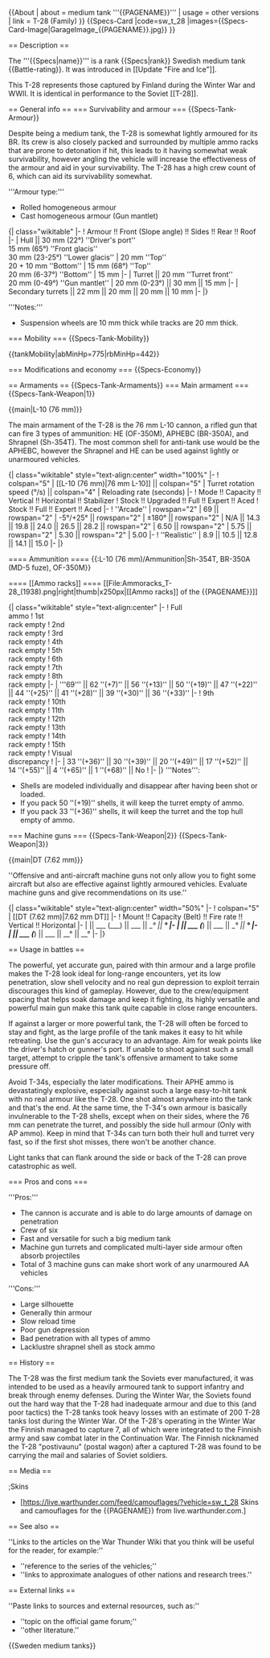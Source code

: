 {{About
| about = medium tank '''{{PAGENAME}}'''
| usage = other versions
| link = T-28 (Family)
}}
{{Specs-Card
|code=sw_t_28
|images={{Specs-Card-Image|GarageImage_{{PAGENAME}}.jpg}}
}}

== Description ==
<!-- ''In the description, the first part should be about the history of the creation and combat usage of the vehicle, as well as its key features. In the second part, tell the reader about the ground vehicle in the game. Insert a screenshot of the vehicle, so that if the novice player does not remember the vehicle by name, he will immediately understand what kind of vehicle the article is talking about.'' -->
The '''{{Specs|name}}''' is a rank {{Specs|rank}} Swedish medium tank {{Battle-rating}}. It was introduced in [[Update "Fire and Ice"]].

This T-28 represents those captured by Finland during the Winter War and WWII. It is identical in performance to the Soviet [[T-28]].

== General info ==
=== Survivability and armour ===
{{Specs-Tank-Armour}}
<!-- ''Describe armour protection. Note the most well protected and key weak areas. Appreciate the layout of modules as well as the number and location of crew members. Is the level of armour protection sufficient, is the placement of modules helpful for survival in combat? If necessary use a visual template to indicate the most secure and weak zones of the armour.'' -->
Despite being a medium tank, the T-28 is somewhat lightly armoured for its BR. Its crew is also closely packed and surrounded by multiple ammo racks that are prone to detonation if hit, this leads to it having somewhat weak survivability, however angling the vehicle will increase the effectiveness of the armour and aid in your survivability. The T-28 has a high crew count of 6, which can aid its survivability somewhat.

'''Armour type:'''

* Rolled homogeneous armour
* Cast homogeneous armour (Gun mantlet)

{| class="wikitable"
|-
! Armour !! Front (Slope angle) !! Sides !! Rear !! Roof
|-
| Hull || 30 mm (22°) ''Driver's port''<br>15 mm (65°) ''Front glacis''<br>30 mm (23-25°) ''Lower glacis''
| 20 mm ''Top''<br>20 + 10 mm ''Bottom''
| 15 mm (68°) ''Top''<br>20 mm (6-37°) ''Bottom''
| 15 mm
|-
| Turret || 20 mm ''Turret front''<br>20 mm (0-49°) ''Gun mantlet''
| 20 mm (0-23°) || 30 mm || 15 mm
|-
| Secondary turrets || 22 mm || 20 mm || 20 mm || 10 mm
|-
|}

'''Notes:'''

* Suspension wheels are 10 mm thick while tracks are 20 mm thick.

=== Mobility ===
{{Specs-Tank-Mobility}}
<!-- ''Write about the mobility of the ground vehicle. Estimate the specific power and manoeuvrability, as well as the maximum speed forwards and backwards.'' -->

{{tankMobility|abMinHp=775|rbMinHp=442}}

=== Modifications and economy ===
{{Specs-Economy}}

== Armaments ==
{{Specs-Tank-Armaments}}
=== Main armament ===
{{Specs-Tank-Weapon|1}}
<!-- ''Give the reader information about the characteristics of the main gun. Assess its effectiveness in a battle based on the reloading speed, ballistics and the power of shells. Do not forget about the flexibility of the fire, that is how quickly the cannon can be aimed at the target, open fire on it and aim at another enemy. Add a link to the main article on the gun: <code><nowiki>{{main|Name of the weapon}}</nowiki></code>. Describe in general terms the ammunition available for the main gun. Give advice on how to use them and how to fill the ammunition storage.'' -->
{{main|L-10 (76 mm)}}

The main armament of the T-28 is the 76 mm L-10 cannon, a rifled gun that can fire 3 types of ammunition: HE (OF-350M), APHEBC (BR-350A), and Shrapnel (Sh-354T). The most common shell for anti-tank use would be the APHEBC, however the Shrapnel and HE can be used against lightly or unarmoured vehicles.

{| class="wikitable" style="text-align:center" width="100%"
|-
! colspan="5" | [[L-10 (76 mm)|76 mm L-10]] || colspan="5" | Turret rotation speed (°/s) || colspan="4" | Reloading rate (seconds)
|-
! Mode !! Capacity !! Vertical !! Horizontal !! Stabilizer
! Stock !! Upgraded !! Full !! Expert !! Aced
! Stock !! Full !! Expert !! Aced
|-
! ''Arcade''
| rowspan="2" | 69 || rowspan="2" | -5°/+25° || rowspan="2" | ±180° || rowspan="2" | N/A || 14.3 || 19.8 || 24.0 || 26.5 || 28.2 || rowspan="2" | 6.50 || rowspan="2" | 5.75 || rowspan="2" | 5.30 || rowspan="2" | 5.00
|-
! ''Realistic''
| 8.9 || 10.5 || 12.8 || 14.1 || 15.0
|-
|}

==== Ammunition ====
{{:L-10 (76 mm)/Ammunition|Sh-354T, BR-350A (MD-5 fuze), OF-350M}}

==== [[Ammo racks]] ====
[[File:Ammoracks_T-28_(1938).png|right|thumb|x250px|[[Ammo racks]] of the {{PAGENAME}}]]
<!-- '''Last updated:''' -->
{| class="wikitable" style="text-align:center"
|-
! Full<br>ammo
! 1st<br>rack empty
! 2nd<br>rack empty
! 3rd<br>rack empty
! 4th<br>rack empty
! 5th<br>rack empty
! 6th<br>rack empty
! 7th<br>rack empty
! 8th<br>rack empty
|-
| '''69''' || 62&nbsp;''(+7)'' || 56&nbsp;''(+13)'' || 50&nbsp;''(+19)'' || 47&nbsp;''(+22)'' || 44&nbsp;''(+25)'' || 41&nbsp;''(+28)'' || 39&nbsp;''(+30)'' || 36&nbsp;''(+33)''
|-
! 9th<br>rack empty
! 10th<br>rack empty
! 11th<br>rack empty
! 12th<br>rack empty
! 13th<br>rack empty
! 14th<br>rack empty
! 15th<br>rack empty
! Visual<br>discrepancy
!
|-
| 33&nbsp;''(+36)'' || 30&nbsp;''(+39)'' || 20&nbsp;''(+49)'' || 17&nbsp;''(+52)'' || 14&nbsp;''(+55)'' || 4&nbsp;''(+65)'' || 1&nbsp;''(+68)'' || No
!
|-
|}
'''Notes''':

* Shells are modeled individually and disappear after having been shot or loaded.
* If you pack 50&nbsp;''(+19)'' shells, it will keep the turret empty of ammo.
* If you pack 33&nbsp;''(+36)'' shells, it will keep the turret and the top hull empty of ammo.

=== Machine guns ===
{{Specs-Tank-Weapon|2}}
{{Specs-Tank-Weapon|3}}
<!-- ''Offensive and anti-aircraft machine guns not only allow you to fight some aircraft but also are effective against lightly armoured vehicles. Evaluate machine guns and give recommendations on its use.'' -->
{{main|DT (7.62 mm)}}

''Offensive and anti-aircraft machine guns not only allow you to fight some aircraft but also are effective against lightly armoured vehicles. Evaluate machine guns and give recommendations on its use.''

{| class="wikitable" style="text-align:center" width="50%"
|-
! colspan="5" | [[DT (7.62 mm)|7.62 mm DT]]
|-
! Mount !! Capacity (Belt) !! Fire rate !! Vertical !! Horizontal
|-
| || ___ (___) || ___ || __° || __°
|-
| || ___ (___) || ___ || __° || __°
|-
| || ___ (___) || ___ || __° || __°
|-
|}

== Usage in battles ==
<!-- ''Describe the tactics of playing in the vehicle, the features of using vehicles in the team and advice on tactics. Refrain from creating a "guide" - do not impose a single point of view but instead give the reader food for thought. Describe the most dangerous enemies and give recommendations on fighting them. If necessary, note the specifics of the game in different modes (AB, RB, SB).'' -->
The powerful, yet accurate gun, paired with thin armour and a large profile makes the T-28 look ideal for long-range encounters, yet its low penetration, slow shell velocity and no real gun depression to exploit terrain discourages this kind of gameplay. However, due to the crew/equipment spacing that helps soak damage and keep it fighting, its highly versatile and powerful main gun make this tank quite capable in close range encounters.

If against a larger or more powerful tank, the T-28 will often be forced to stay and fight, as the large profile of the tank makes it easy to hit while retreating. Use the gun's accuracy to an advantage. Aim for weak points like the driver's hatch or gunner's port. If unable to shoot against such a small target, attempt to cripple the tank's offensive armament to take some pressure off.

Avoid T-34s, especially the later modifications. Their APHE ammo is devastatingly explosive, especially against such a large easy-to-hit tank with no real armour like the T-28. One shot almost anywhere into the tank and that's the end. At the same time, the T-34's own armour is basically invulnerable to the T-28 shells, except when on their sides, where the 76 mm can penetrate the turret, and possibly the side hull armour (Only with AP ammo). Keep in mind that T-34s can turn both their hull and turret very fast, so if the first shot misses, there won't be another chance.

Light tanks that can flank around the side or back of the T-28 can prove catastrophic as well.

=== Pros and cons ===
<!-- ''Summarise and briefly evaluate the vehicle in terms of its characteristics and combat effectiveness. Mark its pros and cons in a bulleted list. Try not to use more than 6 points for each of the characteristics. Avoid using categorical definitions such as "bad", "good" and the like - use substitutions with softer forms such as "inadequate" and "effective".'' -->

'''Pros:'''

* The cannon is accurate and is able to do large amounts of damage on penetration
* Crew of six
* Fast and versatile for such a big medium tank
* Machine gun turrets and complicated multi-layer side armour often absorb projectiles
* Total of 3 machine guns can make short work of any unarmoured AA vehicles

'''Cons:'''

* Large silhouette
* Generally thin armour
* Slow reload time
* Poor gun depression
* Bad penetration with all types of ammo
* Lacklustre shrapnel shell as stock ammo

== History ==
<!-- ''Describe the history of the creation and combat usage of the vehicle in more detail than in the introduction. If the historical reference turns out to be too long, take it to a separate article, taking a link to the article about the vehicle and adding a block "/History" (example: <nowiki>https://wiki.warthunder.com/(Vehicle-name)/History</nowiki>) and add a link to it here using the <code>main</code> template. Be sure to reference text and sources by using <code><nowiki><ref></ref></nowiki></code>, as well as adding them at the end of the article with <code><nowiki><references /></nowiki></code>. This section may also include the vehicle's dev blog entry (if applicable) and the in-game encyclopedia description (under <code><nowiki>=== In-game description ===</nowiki></code>, also if applicable).'' -->
The T-28 was the first medium tank the Soviets ever manufactured, it was intended to be used as a heavily armoured tank to support infantry and break through enemy defenses. During the Winter War, the Soviets found out the hard way that the T-28 had inadequate armour and due to this (and poor tactics) the T-28 tanks took heavy losses with an estimate of 200 T-28 tanks lost during the Winter War. Of the T-28's operating in the Winter War the Finnish managed to capture 7, all of which were integrated to the Finnish army and saw combat later in the Continuation War. The Finnish nicknamed the T-28 "postivaunu" (postal wagon) after a captured T-28 was found to be carrying the mail and salaries of Soviet soldiers.

== Media ==
<!-- ''Excellent additions to the article would be video guides, screenshots from the game, and photos.'' -->

;Skins
* [https://live.warthunder.com/feed/camouflages/?vehicle=sw_t_28 Skins and camouflages for the {{PAGENAME}} from live.warthunder.com.]

== See also ==
<!-- ''Links to the articles on the War Thunder Wiki that you think will be useful for the reader, for example:''
* ''reference to the series of the vehicles;''
* ''links to approximate analogues of other nations and research trees.'' -->
''Links to the articles on the War Thunder Wiki that you think will be useful for the reader, for example:''

* ''reference to the series of the vehicles;''
* ''links to approximate analogues of other nations and research trees.''

== External links ==
<!-- ''Paste links to sources and external resources, such as:''
* ''topic on the official game forum;''
* ''other literature.'' -->
''Paste links to sources and external resources, such as:''

* ''topic on the official game forum;''
* ''other literature.''

{{Sweden medium tanks}}
